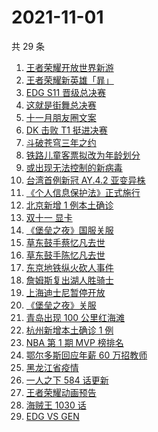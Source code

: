 # 2021-11-01

共 29 条

<!-- BEGIN -->
<!-- 最后更新时间 Mon Nov 01 2021 18:07:20 GMT+0800 (China Standard Time) -->

1. [王者荣耀开放世界新游](https://www.zhihu.com/search?q=王者荣耀世界)
1. [王者荣耀新英雄「暃」](https://www.zhihu.com/search?q=暃)
1. [EDG S11 晋级总决赛](https://www.zhihu.com/search?q=edg)
1. [这就是街舞总决赛](https://www.zhihu.com/search?q=这就是街舞)
1. [十一月朋友圈文案](https://www.zhihu.com/search?q=十一月)
1. [DK 击败 T1 挺进决赛](https://www.zhihu.com/search?q=DK)
1. [斗破苍穹三年之约](https://www.zhihu.com/search?q=斗破苍穹特别篇3)
1. [铁路儿童客票拟改为年龄划分](https://www.zhihu.com/search?q=儿童客票)
1. [或出现无法控制的新病毒](https://www.zhihu.com/search?q=新病毒)
1. [台湾首例新冠 AY.4.2 亚变异株](https://www.zhihu.com/search?q=台湾新冠)
1. [《个人信息保护法》正式施行](https://www.zhihu.com/search?q=个人信息保护法)
1. [北京新增 1 例本土确诊](https://www.zhihu.com/search?q=北京疫情)
1. [双十一 显卡](https://www.zhihu.com/search?q=显卡)
1. [《堡垒之夜》国服关服](https://www.zhihu.com/search?q=堡垒之夜)
1. [草东鼓手蔡忆凡去世](https://www.zhihu.com/search?q=草东没有派对)
1. [草东鼓手陈忆凡去世](https://www.zhihu.com/search?q=草东没有派对)
1. [东京地铁纵火砍人事件](https://www.zhihu.com/search?q=东京地铁)
1. [詹姆斯复出湖人胜骑士](https://www.zhihu.com/search?q=詹姆斯)
1. [上海迪士尼暂停开放](https://www.zhihu.com/search?q=上海迪士尼)
1. [《堡垒之夜》关服](https://www.zhihu.com/search?q=堡垒之夜)
1. [青岛出现 100 公里红海滩](https://www.zhihu.com/search?q=青岛红海滩)
1. [杭州新增本土确诊 1 例](https://www.zhihu.com/search?q=杭州疫情)
1. [NBA 第 1 期 MVP 榜排名](https://www.zhihu.com/search?q=MVP)
1. [鄂尔多斯回应年薪 60 万招教师](https://www.zhihu.com/search?q=年薪60万招教师)
1. [黑龙江省疫情](https://www.zhihu.com/search?q=黑龙江疫情)
1. [一人之下 584 话更新](https://www.zhihu.com/search?q=一人之下)
1. [王者荣耀动画预告](https://www.zhihu.com/search?q=王者荣耀动画)
1. [海贼王 1030 话](https://www.zhihu.com/search?q=海贼王)
1. [EDG VS GEN](https://www.zhihu.com/search?q=edg)

<!-- END -->
